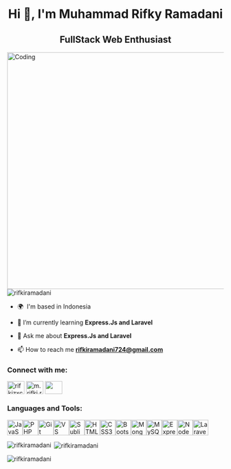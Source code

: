 <h1 align="center">Hi 👋, I'm Muhammad Rifky Ramadani</h1>
<h2 align="center">FullStack Web Enthusiast</h2>
<img align="right" alt="Coding" width="550" src="https://i.pinimg.com/originals/be/06/60/be0660cd5435af01c35e05a4c4b4a9c4.gif">

<p align="left"> <img src="https://komarev.com/ghpvc/?username=rifkiramadani&label=Profile%20views&color=0e75b6&style=flat" alt="rifkiramadani" /> </p>

- 🌍  I'm based in Indonesia

- 🌱 I’m currently learning **Express.Js and Laravel**

- 💬 Ask me about **Express.Js and Laravel**

- 📫 How to reach me **rifkiramadani724@gmail.com**

<h3 align="left">Connect with me:</h3>
<p align="left">
<a href="https://fb.com/rifkizxc" target="_blank"><img align="center" src="https://raw.githubusercontent.com/rahuldkjain/github-profile-readme-generator/master/src/images/icons/Social/facebook.svg" alt="rifkizxc" height="30" width="40" /></a>
<a href="https://instagram.com/m.rifki.ramadani" target="_blank"><img align="center" src="https://raw.githubusercontent.com/rahuldkjain/github-profile-readme-generator/master/src/images/icons/Social/instagram.svg" alt="m.rifki.ramadani" height="30" width="40" /></a>
<a href="https://www.linkedin.com/in/m-rifky-ramadani-04187a275/" target="_blank"><img align="center" src="https://raw.githubusercontent.com/danielcranney/readme-generator/main/public/icons/socials/linkedin.svg" height="30" width="40" /></a>
</p>

<h3 align="left">Languages and Tools:</h3>
<p align="left">
<a href="https://developer.mozilla.org/en-US/docs/Web/JavaScript" target="_blank" rel="noreferrer"><img src="https://raw.githubusercontent.com/danielcranney/readme-generator/main/public/icons/skills/javascript-colored.svg" width="36" height="36" alt="JavaScript" /></a><a href="https://www.php.net/" target="_blank" rel="noreferrer"><img src="https://raw.githubusercontent.com/danielcranney/readme-generator/main/public/icons/skills/php-colored.svg" width="36" height="36" alt="PHP" /></a><a href="https://git-scm.com/" target="_blank" rel="noreferrer"><img src="https://raw.githubusercontent.com/danielcranney/readme-generator/main/public/icons/skills/git-colored.svg" width="36" height="36" alt="Git" /></a><a href="https://code.visualstudio.com/" target="_blank" rel="noreferrer"><img src="https://raw.githubusercontent.com/danielcranney/readme-generator/main/public/icons/skills/visualstudiocode.svg" width="36" height="36" alt="VS Code" /></a><a href="https://www.sublimetext.com/index2" target="_blank" rel="noreferrer"><img src="https://raw.githubusercontent.com/danielcranney/readme-generator/main/public/icons/skills/sublimetext.svg" width="36" height="36" alt="Sublime Text" /></a><a href="https://developer.mozilla.org/en-US/docs/Glossary/HTML5" target="_blank" rel="noreferrer"><img src="https://raw.githubusercontent.com/danielcranney/readme-generator/main/public/icons/skills/html5-colored.svg" width="36" height="36" alt="HTML5" /></a><a href="https://www.w3.org/TR/CSS/#css" target="_blank" rel="noreferrer"><img src="https://raw.githubusercontent.com/danielcranney/readme-generator/main/public/icons/skills/css3-colored.svg" width="36" height="36" alt="CSS3" /></a><a href="https://getbootstrap.com/" target="_blank" rel="noreferrer"><img src="https://raw.githubusercontent.com/danielcranney/readme-generator/main/public/icons/skills/bootstrap-colored.svg" width="36" height="36" alt="Bootstrap" /></a><a href="https://www.mongodb.com/" target="_blank" rel="noreferrer"><img src="https://raw.githubusercontent.com/danielcranney/readme-generator/main/public/icons/skills/mongodb-colored.svg" width="36" height="36" alt="MongoDB" /></a><a href="https://www.mysql.com/" target="_blank" rel="noreferrer"><img src="https://raw.githubusercontent.com/danielcranney/readme-generator/main/public/icons/skills/mysql-colored.svg" width="36" height="36" alt="MySQL" /></a><a href="https://expressjs.com/" target="_blank" rel="noreferrer"><img src="https://raw.githubusercontent.com/danielcranney/readme-generator/main/public/icons/skills/express-colored.svg" width="36" height="36" alt="Express" /></a><a href="https://nodejs.org/en/" target="_blank" rel="noreferrer"><img src="https://raw.githubusercontent.com/danielcranney/readme-generator/main/public/icons/skills/nodejs-colored.svg" width="36" height="36" alt="NodeJS" /></a><a href="https://laravel.com/" target="_blank" rel="noreferrer"><img src="https://raw.githubusercontent.com/danielcranney/readme-generator/main/public/icons/skills/laravel-colored.svg" width="36" height="36" alt="Laravel" /></a>
                    </p>

<p><img align="left" src="https://github-readme-stats.vercel.app/api/top-langs?username=rifkiramadani&show_icons=true&locale=en&layout=compact" alt="rifkiramadani" /></p>

<p>&nbsp;<img align="center" src="https://github-readme-stats.vercel.app/api?username=rifkiramadani&show_icons=true&locale=en" alt="rifkiramadani" /></p>

<p><img align="center" src="https://github-readme-streak-stats.herokuapp.com/?user=rifkiramadani&" alt="rifkiramadani" /></p>


